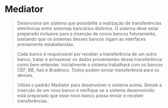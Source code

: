# Mediator

> Desenvolva um sistema que possibilite a realização de transferências eletrônicas entre sistemas bancários distintos. O sistema deve estar preparado inclusive para a inserção de novos bancos futuramente, bastando que os sistemas desses bancos sigam as interfaces previamente estabelecidas.


> Cada banco é responsável por receber a transferência de um outro banco, tratar e armazenar os dados provenientes dessa transferência como bem entender. Inicialmente o sistema trabalhará com os bancos CEF, BB, Itaú e Bradesco. Todos podem enviar transferência para os demais.


> Utilize o padrão Mediator para desenvolver o sistema acima. Simule a inserção de um novo banco e verifique se o sistema desenvolvido está preparado que esse novo banco possa enviar e receber transferências.

